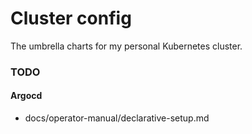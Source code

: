 # Cluster config

The umbrella charts for my personal Kubernetes cluster.

### TODO

#### Argocd

- docs/operator-manual/declarative-setup.md
